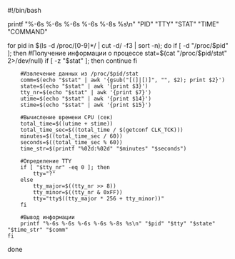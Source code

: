 #!/bin/bash

printf "%-6s %-6s %-6s %-6s %-8s %s\n" "PID" "TTY" "STAT" "TIME" "COMMAND"

for pid in $(ls -d /proc/[0-9]*/ | cut -d/ -f3 | sort -n); do
    if [ -d "/proc/$pid" ]; then
        #Получение информации о процессе
        stat=$(cat "/proc/$pid/stat" 2>/dev/null)
        if [ -z "$stat" ]; then
            continue
        fi

        #Извлечение данных из /proc/$pid/stat
        comm=$(echo "$stat" | awk '{gsub("[(]|[)]", "", $2); print $2}')
        state=$(echo "$stat" | awk '{print $3}')
        tty_nr=$(echo "$stat" | awk '{print $7}')
        utime=$(echo "$stat" | awk '{print $14}')
        stime=$(echo "$stat" | awk '{print $15}')
        
        #Вычисление времени CPU (сек)
        total_time=$((utime + stime))
        total_time_sec=$((total_time / $(getconf CLK_TCK)))
        minutes=$((total_time_sec / 60))
        seconds=$((total_time_sec % 60))
        time_str=$(printf "%02d:%02d" "$minutes" "$seconds")

        #Определение TTY
        if [ "$tty_nr" -eq 0 ]; then
            tty="?"
        else
            tty_major=$((tty_nr >> 8))
            tty_minor=$((tty_nr & 0xFF))
            tty="tty$((tty_major * 256 + tty_minor))"
        fi

        #Вывод информации
        printf "%-6s %-6s %-6s %-6s %-8s %s\n" "$pid" "$tty" "$state" "$time_str" "$comm"
    fi
done
